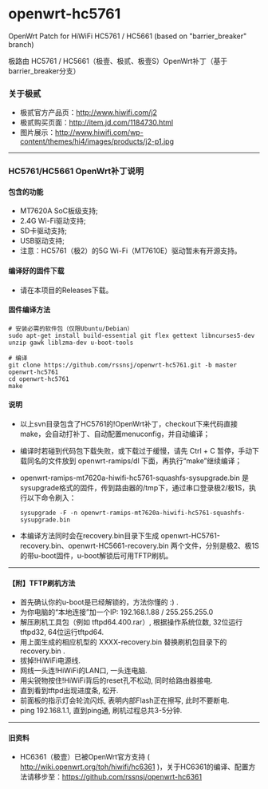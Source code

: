 openwrt-hc5761
==============

OpenWrt Patch for HiWiFi HC5761 / HC5661 (based on "barrier_breaker" branch)

极路由 HC5761 / HC5661（极壹、极贰、极壹S）OpenWrt补丁（基于barrier_breaker分支）

### 关于极贰
* 极贰官方产品页：http://www.hiwifi.com/j2
* 极贰购买页面：http://item.jd.com/1184730.html
* 图片展示：http://www.hiwifi.com/wp-content/themes/hi4/images/products/j2-p1.jpg

-------

### HC5761/HC5661 OpenWrt补丁说明

#### 包含的功能
* MT7620A SoC板级支持;
* 2.4G Wi-Fi驱动支持;
* SD卡驱动支持;
* USB驱动支持;
* 注意：HC5761（极2）的5G Wi-Fi（MT7610E）驱动暂未有开源支持。

#### 编译好的固件下载
 * 请在本项目的Releases下载。

#### 固件编译方法

    # 安装必需的软件包（仅限Ubuntu/Debian）
    sudo apt-get install build-essential git flex gettext libncurses5-dev unzip gawk liblzma-dev u-boot-tools
    
    # 编译
    git clone https://github.com/rssnsj/openwrt-hc5761.git -b master openwrt-hc5761
    cd openwrt-hc5761
    make

#### 说明
* 以上svn目录包含了HC5761的!OpenWrt补丁，checkout下来代码直接make，会自动打补丁、自动配置menuconfig，并自动编译；
* 编译时若碰到代码包下载失败，或下载过于缓慢，请先 Ctrl + C 暂停，手动下载同名的文件放到 openwrt-ramips/dl 下面，再执行“make”继续编译；
* openwrt-ramips-mt7620a-hiwifi-hc5761-squashfs-sysupgrade.bin 是sysupgrade格式的固件，传到路由器的/tmp下，通过串口登录极2/极1S，执行以下命令刷入：

    `sysupgrade -F -n openwrt-ramips-mt7620a-hiwifi-hc5761-squashfs-sysupgrade.bin`

* 本编译方法同时会在recovery.bin目录下生成 openwrt-HC5761-recovery.bin、openwrt-HC5661-recovery.bin 两个文件，分别是极2、极1S的带u-boot固件，u-boot解锁后可用TFTP刷机。

-------
#### 【附】TFTP刷机方法
* 首先确认你的u-boot是已经解锁的，方法你懂的 :) .
* 为你电脑的“本地连接”加一个IP: 192.168.1.88 / 255.255.255.0 
* 解压刷机工具包（例如 tftpd64.400.rar）, 根据操作系统位数, 32位运行tftpd32, 64位运行tftpd64.
* 用上面生成的相应机型的 XXXX-recovery.bin 替换刷机包目录下的 recovery.bin .
* 拔掉!HiWiFi电源线.
* 网线一头连!HiWiFi的LAN口, 一头连电脑.
* 用尖锐物按住!HiWiFi背后的reset孔不松动, 同时给路由器接电.
* 直到看到tftpd出现进度条, 松开.
* 前面板的指示灯会轮流闪烁, 表明内部Flash正在擦写, 此时不要断电.
* ping 192.168.1.1, 直到ping通, 刷机过程总共3-5分钟.

-------
#### 旧资料
* HC6361（极壹）已被OpenWrt官方支持 ( http://wiki.openwrt.org/toh/hiwifi/hc6361 )，关于HC6361的编译、配置方法请移步至：https://github.com/rssnsj/openwrt-hc6361
